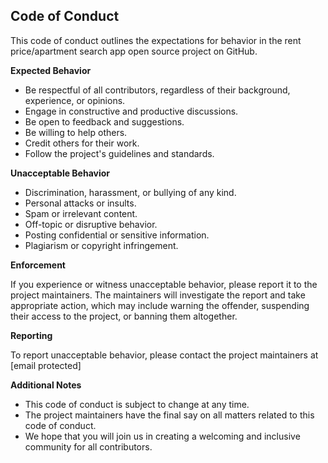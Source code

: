 ## Code of Conduct
This code of conduct outlines the expectations for behavior in the rent price/apartment search app open source project on GitHub.

**Expected Behavior**

* Be respectful of all contributors, regardless of their background, experience, or opinions.
* Engage in constructive and productive discussions.
* Be open to feedback and suggestions.
* Be willing to help others.
* Credit others for their work.
* Follow the project's guidelines and standards.

**Unacceptable Behavior**

* Discrimination, harassment, or bullying of any kind.
* Personal attacks or insults.
* Spam or irrelevant content.
* Off-topic or disruptive behavior.
* Posting confidential or sensitive information.
* Plagiarism or copyright infringement.

**Enforcement**

If you experience or witness unacceptable behavior, please report it to the project maintainers. The maintainers will investigate the report and take appropriate action, which may include warning the offender, suspending their access to the project, or banning them altogether.

**Reporting**

To report unacceptable behavior, please contact the project maintainers at [email protected]

**Additional Notes**

* This code of conduct is subject to change at any time.
* The project maintainers have the final say on all matters related to this code of conduct.
* We hope that you will join us in creating a welcoming and inclusive community for all contributors.
